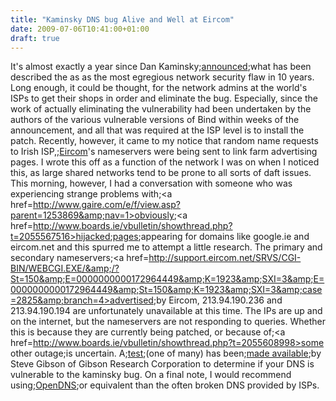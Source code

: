 ```yaml
---
title: "Kaminsky DNS bug Alive and Well at Eircom"
date: 2009-07-06T10:41:00+01:00
draft: true
---
```


It's almost exactly a year since Dan Kaminsky;<a href=http://www.blackhat.com/html/webinars/kaminsky-DNS.html>announced</a>;what has been described the as as the most egregious network security flaw in 10 years. Long enough, it could be thought, for the network admins at the world's ISPs to get their shops in order and eliminate the bug. Especially, since the work of actually eliminating the vulnerability had been undertaken by the authors of the various vulnerable versions of Bind within weeks of the announcement, and all that was required at the ISP level is to install the patch.
Recently, however, it came to my notice that random name requests to Irish ISP,;<a href=http://www.eircom.net/>Eircom</a>'s nameservers were being sent to link farm advertising pages. I wrote this off as a function of the network I was on when I noticed this, as large shared networks tend to be prone to all sorts of daft issues. This morning, however, I had a conversation with someone who was experiencing strange problems with;<a href=http://www.gaire.com/e/f/view.asp?parent=1253869&amp;nav=1>obviously</a>;<a href=http://www.boards.ie/vbulletin/showthread.php?t=2055567516>hijacked</a>;<a href=http://countermeasures.trendmicro.eu/eircom-dns-servers-compromised/>pages</a>;appearing for domains like google.ie and eircom.net and this spurred me to attempt a little research.
The primary and secondary nameservers;<a href=http://support.eircom.net/SRVS/CGI-BIN/WEBCGI.EXE/&amp;/?St=150&amp;E=0000000000172964449&amp;K=1923&amp;SXI=3&amp;E=0000000000172964449&amp;St=150&amp;K=1923&amp;SXI=3&amp;case=2825&amp;branch=4>advertised</a>;by Eircom, 213.94.190.236 and 213.94.190.194 are unfortunately unavailable at this time. The IPs are up and on the internet, but the nameservers are not responding to queries. Whether this is because they are currently being patched, or because of;<a href=http://www.boards.ie/vbulletin/showthread.php?t=2055608998>some other outage</a>;is uncertain.
A;<a href=https://www.grc.com/dns/dns.htm>test</a>;(one of many) has been;<a href=https://www.grc.com/dns/dns.htm>made available</a>;by Steve Gibson of Gibson Research Corporation to determine if your DNS is vulnerable to the kaminsky bug.
On a final note, I would recommend using;<a href=http://www.opendns.com/>OpenDNS</a>;or equivalent than the often broken DNS provided by ISPs.
